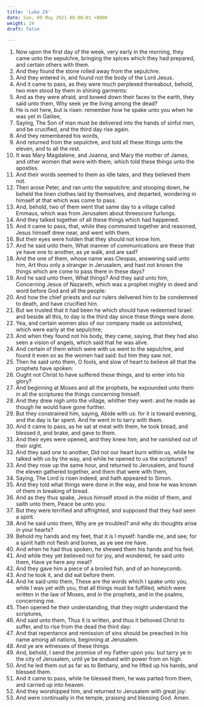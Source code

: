 ```yaml
---
title: 'Luke 24'
date: Sun, 09 May 2021 00:00:01 +0000
weight: 24
draft: false
  
---
```


1. Now upon the first day of the week, very early in the morning, they came unto the sepulchre, bringing the spices which they had prepared, and certain others with them.
2. And they found the stone rolled away from the sepulchre.
3. And they entered in, and found not the body of the Lord Jesus.
4. And it came to pass, as they were much perplexed thereabout, behold, two men stood by them in shining garments:
5. And as they were afraid, and bowed down their faces to the earth, they said unto them, Why seek ye the living among the dead?
6. He is not here, but is risen: remember how he spake unto you when he was yet in Galilee,
7. Saying, The Son of man must be delivered into the hands of sinful men, and be crucified, and the third day rise again.
8. And they remembered his words,
9. And returned from the sepulchre, and told all these things unto the eleven, and to all the rest.
10. It was Mary Magdalene, and Joanna, and Mary the mother of James, and other women that were with them, which told these things unto the apostles.
11. And their words seemed to them as idle tales, and they believed them not.
12. Then arose Peter, and ran unto the sepulchre; and stooping down, he beheld the linen clothes laid by themselves, and departed, wondering in himself at that which was come to pass.
13. And, behold, two of them went that same day to a village called Emmaus, which was from Jerusalem about threescore furlongs.
14. And they talked together of all these things which had happened.
15. And it came to pass, that, while they communed together and reasoned, Jesus himself drew near, and went with them.
16. But their eyes were holden that they should not know him.
17. And he said unto them, What manner of communications are these that ye have one to another, as ye walk, and are sad?
18. And the one of them, whose name was Cleopas, answering said unto him, Art thou only a stranger in Jerusalem, and hast not known the things which are come to pass there in these days?
19. And he said unto them, What things? And they said unto him, Concerning Jesus of Nazareth, which was a prophet mighty in deed and word before God and all the people:
20. And how the chief priests and our rulers delivered him to be condemned to death, and have crucified him.
21. But we trusted that it had been he which should have redeemed Israel: and beside all this, to day is the third day since these things were done.
22. Yea, and certain women also of our company made us astonished, which were early at the sepulchre;
23. And when they found not his body, they came, saying, that they had also seen a vision of angels, which said that he was alive.
24. And certain of them which were with us went to the sepulchre, and found it even so as the women had said: but him they saw not.
25. Then he said unto them, O fools, and slow of heart to believe all that the prophets have spoken:
26. Ought not Christ to have suffered these things, and to enter into his glory?
27. And beginning at Moses and all the prophets, he expounded unto them in all the scriptures the things concerning himself.
28. And they drew nigh unto the village, whither they went: and he made as though he would have gone further.
29. But they constrained him, saying, Abide with us: for it is toward evening, and the day is far spent. And he went in to tarry with them.
30. And it came to pass, as he sat at meat with them, he took bread, and blessed it, and brake, and gave to them.
31. And their eyes were opened, and they knew him; and he vanished out of their sight.
32. And they said one to another, Did not our heart burn within us, while he talked with us by the way, and while he opened to us the scriptures?
33. And they rose up the same hour, and returned to Jerusalem, and found the eleven gathered together, and them that were with them,
34. Saying, The Lord is risen indeed, and hath appeared to Simon.
35. And they told what things were done in the way, and how he was known of them in breaking of bread.
36. And as they thus spake, Jesus himself stood in the midst of them, and saith unto them, Peace be unto you.
37. But they were terrified and affrighted, and supposed that they had seen a spirit.
38. And he said unto them, Why are ye troubled? and why do thoughts arise in your hearts?
39. Behold my hands and my feet, that it is I myself: handle me, and see; for a spirit hath not flesh and bones, as ye see me have.
40. And when he had thus spoken, he shewed them his hands and his feet.
41. And while they yet believed not for joy, and wondered, he said unto them, Have ye here any meat?
42. And they gave him a piece of a broiled fish, and of an honeycomb.
43. And he took it, and did eat before them.
44. And he said unto them, These are the words which I spake unto you, while I was yet with you, that all things must be fulfilled, which were written in the law of Moses, and in the prophets, and in the psalms, concerning me.
45. Then opened he their understanding, that they might understand the scriptures,
46. And said unto them, Thus it is written, and thus it behoved Christ to suffer, and to rise from the dead the third day:
47. And that repentance and remission of sins should be preached in his name among all nations, beginning at Jerusalem.
48. And ye are witnesses of these things.
49. And, behold, I send the promise of my Father upon you: but tarry ye in the city of Jerusalem, until ye be endued with power from on high.
50. And he led them out as far as to Bethany, and he lifted up his hands, and blessed them.
51. And it came to pass, while he blessed them, he was parted from them, and carried up into heaven.
52. And they worshipped him, and returned to Jerusalem with great joy:
53. And were continually in the temple, praising and blessing God. Amen.
